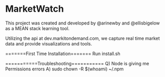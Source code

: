 # MarketWatch

This project was created and developed by @arinewby and @ellisbigelow as a MEAN stack learning tool.

Utilizing the api at dev.markitondemand.com, we capture real time market data and provide visualizations and tools.

=======First Time Installation=======
Run install.sh

===========Troubleshooting===========
Q) Node is giving me Permissions errors
A) sudo chown -R $(whoami) ~/.npm

